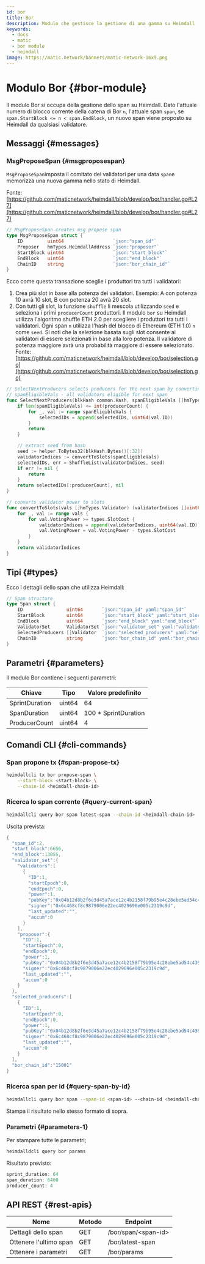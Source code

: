 ```yaml
---
id: bor
title: Bor
description: Modulo che gestisce la gestione di una gamma su Heimdall
keywords:
  - docs
  - matic
  - bor module
  - heimdall
image: https://matic.network/banners/matic-network-16x9.png
---
```


# Modulo Bor {#bor-module}

Il modulo Bor si occupa della gestione dello span su Heimdall. Dato l'attuale numero di blocco corrente della catena di Bor `n`, l'attuale span `span`, se `span.StartBlock <= n < span.EndBlock`, un nuovo span viene proposto su Heimdall da qualsiasi validatore.

## Messaggi {#messages}

### MsgProposeSpan {#msgproposespan}

`MsgProposeSpan`imposta il comitato dei validatori per una data `span`e memorizza una nuova gamma nello stato di Heimdall.

Fonte: [https://github.com/maticnetwork/heimdall/blob/develop/bor/handler.go#L27](https://github.com/maticnetwork/heimdall/blob/develop/bor/handler.go#L27)

```go
// MsgProposeSpan creates msg propose span
type MsgProposeSpan struct {
	ID         uint64                  `json:"span_id"`
	Proposer   hmTypes.HeimdallAddress `json:"proposer"`
	StartBlock uint64                  `json:"start_block"`
	EndBlock   uint64                  `json:"end_block"`
	ChainID    string                  `json:"bor_chain_id"`
}
```

Ecco come questa transazione sceglie i produttori tra tutti i validatori:

1. Crea più slot in base alla potenza dei validatori. Esempio: A con potenza 10 avrà 10 slot, B con potenza 20 avrà 20 slot.
2. Con tutti gli slot, la funzione `shuffle` li mescola utilizzando `seed` e seleziona i primi `producerCount` produttori. Il modulo  `bor` su Heimdall utilizza l'algoritmo shuffle ETH 2.0 per scegliere i produttori tra tutti i validatori. Ogni span `n` utilizza l'hash del blocco di Ethereum (ETH 1.0) `n`  come `seed`. Si noti che la selezione basata sugli slot consente ai validatori di essere selezionati in base alla loro potenza. Il validatore di potenza maggiore avrà una probabilità maggiore di essere selezionato. Fonte: [https://github.com/maticnetwork/heimdall/blob/develop/bor/selection.go](https://github.com/maticnetwork/heimdall/blob/develop/bor/selection.go)

```go
// SelectNextProducers selects producers for the next span by converting power to slots
// spanEligibleVals - all validators eligible for next span
func SelectNextProducers(blkHash common.Hash, spanEligibleVals []hmTypes.Validator, producerCount uint64) (selectedIDs []uint64, err error) {
	if len(spanEligibleVals) <= int(producerCount) {
		for _, val := range spanEligibleVals {
			selectedIDs = append(selectedIDs, uint64(val.ID))
		}
		return
	}

	// extract seed from hash
	seed := helper.ToBytes32(blkHash.Bytes()[:32])
	validatorIndices := convertToSlots(spanEligibleVals)
	selectedIDs, err = ShuffleList(validatorIndices, seed)
	if err != nil {
		return
	}
	return selectedIDs[:producerCount], nil
}

// converts validator power to slots
func convertToSlots(vals []hmTypes.Validator) (validatorIndices []uint64) {
	for _, val := range vals {
		for val.VotingPower >= types.SlotCost {
			validatorIndices = append(validatorIndices, uint64(val.ID))
			val.VotingPower = val.VotingPower - types.SlotCost
		}
	}
	return validatorIndices
}
```

## Tipi {#types}

Ecco i dettagli dello span che utilizza Heimdall:

```go
// Span structure
type Span struct {
	ID                uint64       `json:"span_id" yaml:"span_id"`
	StartBlock        uint64       `json:"start_block" yaml:"start_block"`
	EndBlock          uint64       `json:"end_block" yaml:"end_block"`
	ValidatorSet      ValidatorSet `json:"validator_set" yaml:"validator_set"`
	SelectedProducers []Validator  `json:"selected_producers" yaml:"selected_producers"`
	ChainID           string       `json:"bor_chain_id" yaml:"bor_chain_id"`
}
```

## Parametri {#parameters}

Il modulo Bor contiene i seguenti parametri:

| Chiave | Tipo | Valore predefinito |
|----------------------|------|------------------|
| SprintDuration | uint64 | 64 |
| SpanDuration | uint64 | 100 * SprintDuration |
| ProducerCount | uint64 | 4 |


## Comandi CLI {#cli-commands}

### Span propone tx {#span-propose-tx}

```bash
heimdallcli tx bor propose-span \
	--start-block <start-block> \
	--chain-id <heimdall-chain-id>
```

### Ricerca lo span corrente {#query-current-span}

```bash
heimdallcli query bor span latest-span --chain-id <heimdall-chain-id>
```

Uscita prevista:

```go
{
  "span_id":2,
  "start_block":6656,
  "end_block":13055,
  "validator_set":{
    "validators":[
      {
        "ID":1,
        "startEpoch":0,
        "endEpoch":0,
        "power":1,
        "pubKey":"0x04b12d8b2f6e3d45a7ace12c4b2158f79b95e4c28ebe5ad54c439be9431d7fc9dc1164210bf6a5c3b8523528b931e772c86a307e8cff4b725e6b4a77d21417bf19",
        "signer":"0x6c468cf8c9879006e22ec4029696e005c2319c9d",
        "last_updated":"",
        "accum":0
      }
    ],
    "proposer":{
      "ID":1,
      "startEpoch":0,
      "endEpoch":0,
      "power":1,
      "pubKey":"0x04b12d8b2f6e3d45a7ace12c4b2158f79b95e4c28ebe5ad54c439be9431d7fc9dc1164210bf6a5c3b8523528b931e772c86a307e8cff4b725e6b4a77d21417bf19",
      "signer":"0x6c468cf8c9879006e22ec4029696e005c2319c9d",
      "last_updated":"",
      "accum":0
    }
  },
  "selected_producers":[
    {
      "ID":1,
      "startEpoch":0,
      "endEpoch":0,
      "power":1,
      "pubKey":"0x04b12d8b2f6e3d45a7ace12c4b2158f79b95e4c28ebe5ad54c439be9431d7fc9dc1164210bf6a5c3b8523528b931e772c86a307e8cff4b725e6b4a77d21417bf19",
      "signer":"0x6c468cf8c9879006e22ec4029696e005c2319c9d",
      "last_updated":"",
      "accum":0
    }
  ],
  "bor_chain_id":"15001"
}
```

### Ricerca span per id {#query-span-by-id}

```bash
heimdallcli query bor span --span-id <span-id> --chain-id <heimdall-chain-id>
```

Stampa il risultato nello stesso formato di sopra.

### Parametri {#parameters-1}

Per stampare tutte le parametri;

```go
heimdalldcli query bor params
```

Risultato previsto:

```go
sprint_duration: 64
span_duration: 6400
producer_count: 4
```

## API REST {#rest-apis}

| Nome | Metodo | Endpoint |
|----------------------|------|------------------|
| Dettagli dello span | GET | /bor/span/<span-id\> |
| Ottenere l'ultimo span | GET | /bor/latest-span |
| Ottenere i parametri | GET | /bor/params |
